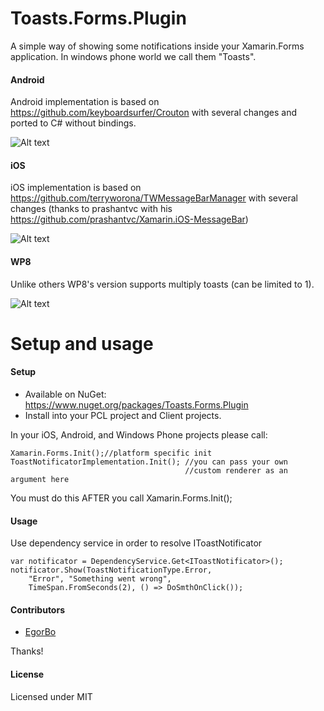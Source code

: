 Toasts.Forms.Plugin
===================

A simple way of showing some notifications inside your Xamarin.Forms application. In windows phone world we call them "Toasts".

#### Android
Android implementation is based on https://github.com/keyboardsurfer/Crouton with several changes and ported to C# without bindings.

![Alt text](http://habrastorage.org/files/b72/3c4/362/b723c436271941309939da500f1e2abb.gif)

#### iOS
iOS implementation is based on https://github.com/terryworona/TWMessageBarManager with several changes (thanks to prashantvc with his https://github.com/prashantvc/Xamarin.iOS-MessageBar)

![Alt text](http://habrastorage.org/files/d1e/dd7/cbd/d1edd7cbdfe141cfb8f7be36f692b1a1.gif)

#### WP8
Unlike others WP8's version supports multiply toasts (can be limited to 1).

![Alt text](http://habrastorage.org/files/e96/4fd/8c5/e964fd8c5cb14ad08d4dab3cb6f36e73.gif)

Setup and usage
===================
#### Setup
* Available on NuGet: https://www.nuget.org/packages/Toasts.Forms.Plugin
* Install into your PCL project and Client projects.

In your iOS, Android, and Windows Phone projects please call:

```
Xamarin.Forms.Init();//platform specific init
ToastNotificatorImplementation.Init(); //you can pass your own 
                                       //custom renderer as an argument here
```

You must do this AFTER you call Xamarin.Forms.Init();

#### Usage
Use dependency service in order to resolve IToastNotificator
```
var notificator = DependencyService.Get<IToastNotificator>();
notificator.Show(ToastNotificationType.Error, 
	"Error", "Something went wrong", 
	TimeSpan.FromSeconds(2), () => DoSmthOnClick());
```


#### Contributors
* [EgorBo](https://github.com/EgorBo)

Thanks!

#### License
Licensed under MIT